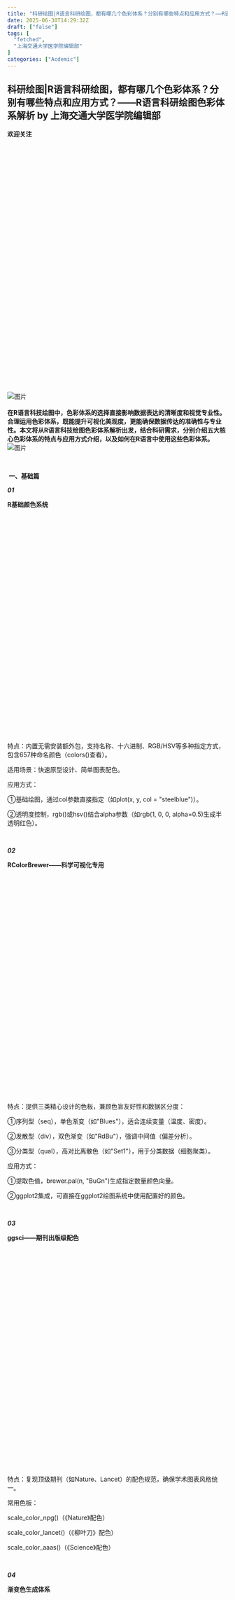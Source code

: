 ```yaml
---
title: "科研绘图|R语言科研绘图，都有哪几个色彩体系？分别有哪些特点和应用方式？——R语言科研绘图色彩体系解析"
date: 2025-06-30T14:29:32Z
draft: ["false"]
tags: [
  "fetched",
  "上海交通大学医学院编辑部"
]
categories: ["Acdemic"]
---
```

科研绘图|R语言科研绘图，都有哪几个色彩体系？分别有哪些特点和应用方式？——R语言科研绘图色彩体系解析 by 上海交通大学医学院编辑部
------
<div><section><section><section> <section> <section><p><strong>欢迎关注</strong></p></section></section></section><section><section><section><section><section><section><section><svg viewbox="0 0 1 1"></svg></section></section></section></section></section></section></section><section><section><mp-common-profile data-pluginname="mpprofile" data-id="MzA3NDUyOTc0MQ==" data-headimg="http://mmbiz.qpic.cn/mmbiz_png/pI44NatzNicqvMm8F5icol5r43g3tcNbChX75ytUO2gw1dUGorwNBWTCTROJANeuP4s8iaOwqiaens6icvIziaxYJMIg/300?wx_fmt=png&amp;wxfrom=19" data-nickname="上海交通大学医学院编辑部" data-alias="SHJDXBYXB" data-signature="《上海交通大学学报（医学版）》为医药卫生类综合性学术期刊。" data-from="2" data-service_type="1" data-origin_num="13" data-isban="0" data-biz_account_status="0" data-index="0"></mp-common-profile></section></section><section><section><section><br></section></section></section></section></section><p><span leaf=""><br></span></p><section nodeleaf=""><mp-common-search data-headimg="http://wx.qlogo.cn/mmopen/ajNVdqHZLLBicryfcCD8FnCLeoGhia6AjiabEOnId8X9syiakCxA6Xl7Lnb2mDbhMU1NgnGxK9zyBLeUiaibqRIprMFCcEsiad08M1hvAsic7CRCgiaP1ghJ71w25fCOmW5IsLaZW/64" data-keywords="%5B%7B%22label%22%3A%22%E7%A7%91%E7%A0%94%E7%BB%98%E5%9B%BE%22%7D%2C%7B%22label%22%3A%22R%E8%AF%AD%E8%A8%80%22%7D%2C%7B%22label%22%3A%22%E8%89%B2%E5%BD%A9%E4%BD%93%E7%B3%BB%22%7D%5D" data-nickname="上海交通大学医学院编辑部" data-pluginname="insertsearch"></mp-common-search></section><section data-role="paragraph"><section data-tools="135编辑器" data-id="96810"><section><section nodeleaf=""><img alt="图片" data-ratio="1" data-type="gif" data-w="200" data-imgfileid="502615188" data-src="https://mmbiz.qpic.cn/mmbiz_gif/7QRTvkK2qC5HYZxibqap8N1OgxtbPMNIbibmKevPJubeVgcCx6F77CTh0AGEgfXWgVQXD0LEWNwG5VeVAVg8RSTQ/640?wx_fmt=gif&amp;wxfrom=5&amp;wx_lazy=1&amp;tp=webp" src="https://mmbiz.qpic.cn/mmbiz_gif/7QRTvkK2qC5HYZxibqap8N1OgxtbPMNIbibmKevPJubeVgcCx6F77CTh0AGEgfXWgVQXD0LEWNwG5VeVAVg8RSTQ/640?wx_fmt=gif&amp;wxfrom=5&amp;wx_lazy=1&amp;tp=webp"></section><section><section><section data-autoskip="1"><section><span><strong><span><span leaf=""><br></span></span></strong></span></section><section><span><strong><span><span leaf=""><span textstyle="">在R语言科技绘图中，色彩体系的选择直接影响数据表达的清晰度和视觉专业性。合理运用色彩体系，既能提升可视化美观度，更能确保数据传达的准确性与专业性。</span></span><span leaf=""><span textstyle="">本文将从</span></span><span leaf=""><span textstyle="">R语言科技绘图色彩体系解析出发，</span></span><span><strong><span><span><span><span textstyle="">结合科研需求，分别</span></span></span></span></strong></span><span leaf=""><span textstyle="">介绍</span></span><span><strong><span><span leaf=""><span textstyle="">五大核心色彩体系的特点与应用方式</span></span></span></strong></span><span leaf=""><span textstyle="">介绍，以及如何在</span></span><span leaf=""><span textstyle="">R语言中使用这些色彩体系</span></span><span leaf=""><span textstyle="">。</span></span></span></strong></span></section></section><section nodeleaf=""><img alt="图片" data-ratio="0.2" data-type="gif" data-w="500" data-width="100%" data-imgfileid="502615189" data-src="https://mmbiz.qpic.cn/mmbiz_gif/7QRTvkK2qC5HYZxibqap8N1OgxtbPMNIbhO7KWZz9qH5ll9FGBeicFUgAn75zAtSoyJiae75tiaBQ6Azw3ooA291vQ/640?wx_fmt=gif&amp;wxfrom=5&amp;wx_lazy=1&amp;tp=webp" src="https://mmbiz.qpic.cn/mmbiz_gif/7QRTvkK2qC5HYZxibqap8N1OgxtbPMNIbhO7KWZz9qH5ll9FGBeicFUgAn75zAtSoyJiae75tiaBQ6Azw3ooA291vQ/640?wx_fmt=gif&amp;wxfrom=5&amp;wx_lazy=1&amp;tp=webp"></section></section></section></section></section></section><p><span leaf=""><br></span></p><section><section><section><section><section><section><section><p><span><strong><span leaf=""> 一、基础篇</span><span leaf=""> </span></strong></span></p></section></section></section></section></section></section><section><section><section><section><p><em><strong><span leaf="">01</span></strong></em></p></section></section><section><section><p><strong><span leaf="">R基础颜色系统</span></strong></p></section><section><section><span></span><svg viewbox="0 0 1 1"></svg></section></section></section></section><section><section><section><section><p><span><span><span leaf=""><span textstyle="">特点：</span><span textstyle="">内置无需安装额外包，支持名称、十六进制、RGB/HSV等多种指定方式，包含657种命名颜色（colors()查看）。</span></span></span></span></p><p><span leaf=""><span textstyle="">适用场景：</span><span textstyle="">快速原型设计、简单图表配色。</span></span></p><p><span leaf=""><span textstyle="">应用方式：</span></span></p><p><span leaf=""><span textstyle="">①基础绘图</span><span textstyle="">，通过col参数直接指定（如plot(x, y, col = "steelblue")）。</span></span></p><p><span leaf=""><span textstyle="">②透明度控制</span><span textstyle="">，rgb()或hsv()结合alpha参数（如rgb(1, 0, 0, alpha=0.5)生成半透明红色）。</span></span></p></section></section></section></section><section><p><span leaf=""><br></span></p></section></section><section><section><section><section><p><em><strong><span leaf="">02</span></strong></em></p></section></section><section><section><p><strong><span leaf="">RColorBrewer——科学可视化专用</span></strong></p></section><section><section><span></span><svg viewbox="0 0 1 1"></svg></section></section></section></section><section><section><section><section><p><span><span><span leaf="" data-pm-slice='1 1 ["para",{"tagName":"section","attributes":{"style":"margin-bottom: 10px;justify-content: flex-start;display: flex;flex-flow: row;"},"namespaceURI":"http://www.w3.org/1999/xhtml"},"para",{"tagName":"section","attributes":{"style":"padding: 15px;display: inline-block;width: 100%;vertical-align: top;background-color: rgb(85 159 255 / 13%);line-height: 1.8;border-width: 1px;border-radius: 10px;border-style: solid;border-color: rgb(35 149 250);overflow: hidden;align-self: flex-start;flex: 0 0 auto;"},"namespaceURI":"http://www.w3.org/1999/xhtml"},"para",{"tagName":"section","attributes":{"style":"line-height: 1.75;"},"namespaceURI":"http://www.w3.org/1999/xhtml"},"para",{"tagName":"section","attributes":{"style":"text-indent: 2em;line-height: 1.92;"},"namespaceURI":"http://www.w3.org/1999/xhtml"}]'><span textstyle="">特点</span><span textstyle="">：提供三类精心设计的色板，兼顾色盲友好性和数据区分度：</span></span></span></span></p><p><span leaf=""><span textstyle="">①序列型（seq）</span><span textstyle="">，单色渐变（如"Blues"），适合连续变量（温度、密度）。</span></span></p><p><span leaf=""><span textstyle="">②发散型（div）</span><span textstyle="">，双色渐变（如"RdBu"），强调中间值（偏差分析）。</span></span></p><p><span leaf=""><span textstyle="">③分类型（qual）</span><span textstyle="">，高对比离散色（如"Set1"），用于分类数据（细胞聚类）。</span></span></p><p><span leaf=""><span textstyle="">应用方式</span><span textstyle="">：</span></span></p><p><span leaf=""><span textstyle="">①提取色值</span><span textstyle="">，brewer.pal(n, "BuGn")生成指定数量颜色向量。</span></span></p><p><span leaf=""><span textstyle="">②ggplot2集成</span><span textstyle="">，可</span></span><span leaf=""><span textstyle="">直接在ggplot2绘图系统中使用</span></span><span leaf="" data-pm-slice='1 1 ["para",{"tagName":"section","attributes":{},"namespaceURI":"http://www.w3.org/1999/xhtml"},"para",{"tagName":"section","attributes":{"style":"line-height: 1.92;"},"namespaceURI":"http://www.w3.org/1999/xhtml"},"para",{"tagName":"section","attributes":{"style":"letter-spacing: 0.578px;text-indent: 2em;"},"namespaceURI":"http://www.w3.org/1999/xhtml"},"para",{"tagName":"section","attributes":{"style":"margin-bottom: 10px;letter-spacing: 0.578px;justify-content: flex-start;display: flex;flex-flow: row;"},"namespaceURI":"http://www.w3.org/1999/xhtml"},"para",{"tagName":"section","attributes":{"style":"padding: 15px;display: inline-block;width: 100%;vertical-align: top;background-color: rgb(85 159 255 / 13%);line-height: 1.8;border-width: 1px;border-radius: 10px;border-style: solid;border-color: rgb(35 149 250);overflow: hidden;align-self: flex-start;flex: 0 0 auto;","class":"js_darkmode__28"},"namespaceURI":"http://www.w3.org/1999/xhtml"},"para",{"tagName":"section","attributes":{"style":"line-height: 1.75;"},"namespaceURI":"http://www.w3.org/1999/xhtml"},"para",{"tagName":"p","attributes":{},"namespaceURI":"http://www.w3.org/1999/xhtml"}]'><span textstyle="">配置好的颜色。</span></span></p></section></section></section></section><section><p><span leaf=""><br></span></p></section></section><section><section><section><section><p><em><strong><span leaf="">03</span></strong></em></p></section></section><section><section><p><strong><span leaf="">ggsci——期刊出版级配色</span></strong></p></section><section><section><span></span><svg viewbox="0 0 1 1"></svg></section></section></section></section><section><section><section><section><p><span><span><span leaf=""><span textstyle="">特点：</span><span textstyle="">复现顶级期刊（如Nature、Lancet）的配色规范，确保学术图表风格统一。</span></span></span></span></p><p><span leaf=""><span textstyle="">常用色板：</span></span></p><p><span leaf=""><span textstyle="">scale_color_npg()（《</span><span textstyle="">Nature</span><span textstyle="">》配色）</span></span></p><p><span leaf=""><span textstyle="">scale_color_lancet()（《柳叶刀》配色）</span></span></p><p><span leaf=""><span textstyle="">scale_color_aaas()（《</span><span textstyle="">Science</span><span textstyle="">》配色）</span></span></p></section></section></section></section><section><p><span leaf=""><br></span></p></section><section><section><section><section><p><em><strong><span leaf="">04</span></strong></em></p></section></section><section><section><p><strong><span leaf="">渐变色生成体系</span></strong></p></section><section><section><span></span><svg viewbox="0 0 1 1"></svg></section></section></section></section><section><section><section><section><p><span><span><span leaf=""><span textstyle="">①内置函数</span></span></span></span></p><p><span leaf=""><span textstyle="">生成连续渐变色板，直接指定颜色数量。</span></span></p><p><span leaf=""><span textstyle="">rainbow(n)：</span><span textstyle="">彩虹色（易产生视觉误导，慎用❗）</span></span></p><p><span leaf=""><span textstyle="">heat.colors(n)：</span><span textstyle="">红-黄渐变（热力图）</span></span></p><p><span leaf=""><span textstyle="">terrain.colors(n)：</span><span textstyle="">绿-棕渐变（地形图）</span></span></p><p><span leaf=""><span textstyle="">topo.colors(n)：</span><span textstyle="">蓝-绿渐变（拓扑图）</span></span></p><p><span leaf=""><span textstyle="">②自定义渐变</span></span></p><p><span leaf=""><span textstyle="">colorRampPalette()：</span><span textstyle="">基于用户定义主色生成平滑过渡。</span></span></p></section></section></section></section><section><span leaf=""><br></span></section></section><section><section><section><section><p><em><strong><span leaf="">05</span></strong></em></p></section></section><section><section><p><strong><span leaf="">专业科研配色扩展包</span></strong></p></section><section><section><span></span><svg viewbox="0 0 1 1"></svg></section></section></section></section><section><section><section><section><p><span><span><span leaf=""><span textstyle="">①</span><span textstyle="">viridis</span>，均匀感知的连续色板（如"viridis"、"plasma"），替代rainbow避免色觉混淆[应用：scale_fill_viridis_c()（ggplot2连续标度）]。</span></span></span></p><p><span leaf=""><span textstyle="">②paletteer</span>，统一接口整合30+包（含RColorBrewer、ggsci），支持跨包调用。</span></p><p><span leaf=""><span textstyle="">③sciRcolor</span>，专为科研绘图设计，提供100+预定义配色（如细胞分群专用方案）。</span></p></section></section></section></section><section><span leaf=""><br></span></section><section><section><section><section><section><span leaf=""><img data-ratio="0.4380952380952381" data-type="png" data-w="945" data-imgfileid="502617138" data-src="https://mmbiz.qpic.cn/mmbiz_png/pI44NatzNicpt9k8jJsIh1OQZGbiaUz3QlicCzRvySfOXQpuDAWfKiaZIkS1Yr8bjpM5vGqp41u3MZ8nNC6CcUJZuA/640?wx_fmt=png&amp;from=appmsg" src="https://mmbiz.qpic.cn/mmbiz_png/pI44NatzNicpt9k8jJsIh1OQZGbiaUz3QlicCzRvySfOXQpuDAWfKiaZIkS1Yr8bjpM5vGqp41u3MZ8nNC6CcUJZuA/640?wx_fmt=png&amp;from=appmsg"><img src=""><img src=""></span></section></section></section></section></section><section><span leaf=""><br></span></section><p><br></p></section></section></section><section><section><section><section><section><section><section><p><span><strong><span leaf=""> 二、实战篇</span><span leaf=""> </span></strong></span></p></section></section></section></section></section></section><section><section><section><section><section><section><section><section><section><svg viewbox="0 0 1 1"></svg></section></section></section><section><section><p><span><strong><span><span leaf=""> </span><span leaf="">如何</span><span leaf="">在</span><span leaf="">R语言中使用这些色彩体系呢？</span></span></strong></span></p></section></section><section><section><section><svg viewbox="0 0 1 1"></svg></section></section></section></section></section><section><span></span></section><section><section><p><span leaf=""><span textstyle="">比如我们有以下数据：</span></span></p><p><span leaf=""><span textstyle="">1. 连续变量散点图（用于展示基础颜色、RColorBrewer连续色板、渐变色、viridis等）</span></span></p><p><span leaf=""><span textstyle="">2. 分类变量条形图（用于展示RColorBrewer离散色板、ggsci等）</span></span></p><p><span leaf=""><span textstyle="">3. 分组折线图（用于展示ggsci期刊配色）</span></span></p><p><span leaf=""><span textstyle="">数据包括：</span></span></p><p><span leaf=""><span textstyle="">①散点图数据：x, y, z（连续变量）</span></span></p><p><span leaf=""><span textstyle="">②条形图数据：不同类别的计数</span></span></p><p><span leaf=""><span textstyle="">③折线图数据：时间序列，多个分组</span></span></p><p><span leaf=""><span textstyle="">我们简单演示一下这几种色彩体系的操作应用，展示R中主要科学绘图色彩体系的应用，适合直接用于科研论文配图。</span></span></p><p><span leaf=""><span textstyle="">①基础颜色系统：命名颜色和RGB透明度。</span></span></p><p><span leaf=""><span textstyle="">②RColorBrewer：连续变量(Spectral)和离散变量(Set2)。</span></span></p><p><span leaf=""><span textstyle="">③ggsci期刊配色：Nature、Lancet和JAMA。</span></span></p><p><span leaf=""><span textstyle="">④渐变色体系：rainbow、heat.colors、terrain.colors和自定义渐变。</span></span></p><p><span leaf=""><span textstyle="">⑤科研扩展包：Viridis(标准/Plasma)和Paletteer。</span></span></p></section></section></section></section><section><p><span leaf=""><br></span></p></section></section></section><section><section><section><section><p><em><strong><span leaf="">00</span></strong></em></p></section></section><section><section><p><strong><span leaf="">环境配置</span></strong></p></section><section><section><span></span><svg viewbox="0 0 1 1"></svg></section></section></section></section><section data-tool="mdnice编辑器" data-website="https://www.mdnice.com"><pre data-tool="mdnice编辑器"><span data-cacheurl="" data-remoteid=""></span><code><span><span leaf=""># ----环境设置 ----------------------------</span></span><span leaf=""><br></span><span leaf="">rm(list = ls()) </span><span><span leaf=""># 清除环境</span></span><span leaf=""><br></span><span leaf="">options(warn = -</span><span><span leaf="">1</span></span><span leaf="">) </span><span><span leaf=""># 关闭警告</span></span><span leaf=""><br></span><span><span leaf=""># ----安装和加载包 ----------------------</span></span><span leaf=""><br></span><span leaf="">required_packages &lt;- c(</span><span leaf=""><br></span><span><span leaf="">"ggplot2"</span></span><span leaf="">, </span><span><span leaf="">"RColorBrewer"</span></span><span leaf="">, </span><span><span leaf="">"ggsci"</span></span><span leaf="">, </span><span><span leaf="">"viridis"</span></span><span leaf="">, </span><span><span leaf="">"paletteer"</span></span><span leaf="">, </span><span leaf=""><br></span><span><span leaf="">"scales"</span></span><span leaf="">, </span><span><span leaf="">"showtext"</span></span><span leaf="">, </span><span><span leaf="">"gridExtra"</span></span><span leaf=""><br></span><span leaf="">)</span><span leaf=""><br></span><span><span leaf=""># ----安装缺失的包----</span></span><span leaf=""><br></span><span leaf="">new_packages &lt;- required_packages[!required_packages %</span><span><span leaf="">in</span></span><span leaf="">% installed.packages()[,</span><span><span leaf="">"Package"</span></span><span leaf="">]]</span><span leaf=""><br></span><span><span leaf="">if</span></span><span leaf="">(length(new_packages)) install.packages(new_packages)</span><span leaf=""><br></span><span><span leaf=""># ----加载所有包---</span></span><span leaf=""><br></span><span leaf="">invisible(lapply(required_packages, </span><span><span leaf="">library</span></span><span leaf="">, character.only = </span><span><span leaf="">TRUE</span></span><span leaf="">))</span><span leaf=""><br></span><span><span leaf=""># ----设置中文字体支持 ---------</span></span><span leaf=""><br></span><span leaf="">font_add(</span><span><span leaf="">"SimSun"</span></span><span leaf="">, </span><span><span leaf="">"simsun.ttc"</span></span><span leaf="">)  </span><span><span leaf=""># 添加系统字体</span></span><span leaf=""><br></span><span leaf="">showtext_auto()  </span><span><span leaf=""># 自动使用showtext渲染文本</span></span><span leaf=""><br></span></code></pre></section><p><span leaf=""><br></span></p><section><section><section><p><em><strong><span leaf="">01</span></strong></em></p></section></section><section><section><p><strong><span leaf="">生成模拟数据</span></strong></p></section><section><section><span></span><svg viewbox="0 0 1 1"></svg></section></section></section></section><section data-tool="mdnice编辑器" data-website="https://www.mdnice.com"><pre data-tool="mdnice编辑器"><span data-cacheurl="" data-remoteid=""></span><code><span><span leaf=""># 生成模拟数据 --------------------------------</span></span><span leaf=""><br></span><span leaf="">set.seed(</span><span><span leaf="">123</span></span><span leaf="">) </span><span><span leaf=""># 确保结果可重现</span></span><span leaf=""><br></span><span><span leaf=""># 1. 散点图数据</span></span><span leaf=""><br></span><span leaf="">scatter_data &lt;- data.frame(</span><span leaf=""><br></span><span leaf="">  x = rnorm(</span><span><span leaf="">300</span></span><span leaf="">),</span><span leaf=""><br></span><span leaf="">  y = rnorm(</span><span><span leaf="">300</span></span><span leaf="">),</span><span leaf=""><br></span><span leaf="">  z = rnorm(</span><span><span leaf="">300</span></span><span leaf="">, mean = </span><span><span leaf="">5</span></span><span leaf="">, sd = </span><span><span leaf="">2</span></span><span leaf="">),</span><span leaf=""><br></span><span leaf="">  group = sample(LETTERS[</span><span><span leaf="">1</span></span><span leaf="">:</span><span><span leaf="">5</span></span><span leaf="">], </span><span><span leaf="">300</span></span><span leaf="">, replace = </span><span><span leaf="">TRUE</span></span><span leaf="">)</span><span leaf=""><br></span><span leaf="">)</span><span leaf=""><br></span><span><span leaf=""># 2. 条形图数据</span></span><span leaf=""><br></span><span leaf="">bar_data &lt;- data.frame(</span><span leaf=""><br></span><span leaf="">  category = factor(paste(</span><span><span leaf="">"类别"</span></span><span leaf="">, </span><span><span leaf="">1</span></span><span leaf="">:</span><span><span leaf="">8</span></span><span leaf="">)),</span><span leaf=""><br></span><span leaf="">  value = c(</span><span><span leaf="">12</span></span><span leaf="">, </span><span><span leaf="">18</span></span><span leaf="">, </span><span><span leaf="">7</span></span><span leaf="">, </span><span><span leaf="">23</span></span><span leaf="">, </span><span><span leaf="">15</span></span><span leaf="">, </span><span><span leaf="">9</span></span><span leaf="">, </span><span><span leaf="">17</span></span><span leaf="">, </span><span><span leaf="">21</span></span><span leaf="">)</span><span leaf=""><br></span><span leaf="">)</span><span leaf=""><br></span><span><span leaf=""># 3. 折线图数据</span></span><span leaf=""><br></span><span leaf="">line_data &lt;- data.frame(</span><span leaf=""><br></span><span leaf="">  time = rep(</span><span><span leaf="">1</span></span><span leaf="">:</span><span><span leaf="">10</span></span><span leaf="">, </span><span><span leaf="">4</span></span><span leaf="">),</span><span leaf=""><br></span><span leaf="">  value = c(sin(seq(</span><span><span leaf="">0</span></span><span leaf="">, </span><span><span leaf="">2</span></span><span leaf="">*pi, length.out=</span><span><span leaf="">10</span></span><span leaf="">)) + rnorm(</span><span><span leaf="">10</span></span><span leaf="">, </span><span><span leaf="">0</span></span><span leaf="">, </span><span><span leaf="">0.1</span></span><span leaf="">),</span><span leaf=""><br></span><span leaf="">            cos(seq(</span><span><span leaf="">0</span></span><span leaf="">, </span><span><span leaf="">2</span></span><span leaf="">*pi, length.out=</span><span><span leaf="">10</span></span><span leaf="">)) + rnorm(</span><span><span leaf="">10</span></span><span leaf="">, </span><span><span leaf="">0</span></span><span leaf="">, </span><span><span leaf="">0.1</span></span><span leaf="">),</span><span leaf=""><br></span><span leaf="">            sin(seq(</span><span><span leaf="">0</span></span><span leaf="">, </span><span><span leaf="">2</span></span><span leaf="">*pi, length.out=</span><span><span leaf="">10</span></span><span leaf="">)/</span><span><span leaf="">2</span></span><span leaf="">) + rnorm(</span><span><span leaf="">10</span></span><span leaf="">, </span><span><span leaf="">0</span></span><span leaf="">, </span><span><span leaf="">0.1</span></span><span leaf="">),</span><span leaf=""><br></span><span leaf="">            cos(seq(</span><span><span leaf="">0</span></span><span leaf="">, </span><span><span leaf="">2</span></span><span leaf="">*pi, length.out=</span><span><span leaf="">10</span></span><span leaf="">)/</span><span><span leaf="">2</span></span><span leaf="">) + rnorm(</span><span><span leaf="">10</span></span><span leaf="">, </span><span><span leaf="">0</span></span><span leaf="">, </span><span><span leaf="">0.1</span></span><span leaf="">)),</span><span leaf=""><br></span><span leaf="">  group = rep(paste(</span><span><span leaf="">"组"</span></span><span leaf="">, </span><span><span leaf="">1</span></span><span leaf="">:</span><span><span leaf="">4</span></span><span leaf="">), each = </span><span><span leaf="">10</span></span><span leaf="">)</span><span leaf=""><br></span><span leaf="">)</span><span leaf=""><br></span><span><span leaf=""># 4. 热力图数据</span></span><span leaf=""><br></span><span leaf="">heatmap_data &lt;- expand.grid(x = </span><span><span leaf="">1</span></span><span leaf="">:</span><span><span leaf="">20</span></span><span leaf="">, y = </span><span><span leaf="">1</span></span><span leaf="">:</span><span><span leaf="">20</span></span><span leaf="">)</span><span leaf=""><br></span><span leaf="">heatmap_data$z &lt;- with(heatmap_data, sin(x/</span><span><span leaf="">3</span></span><span leaf="">) * cos(y/</span><span><span leaf="">3</span></span><span leaf="">))</span></code></pre></section><p><span leaf=""><br></span></p><section><section><section><p><em><strong><span leaf="">02</span></strong></em></p></section></section><section><section><p><strong><span leaf="">基础配色系统绘图</span></strong></p></section><section><section><span></span><svg viewbox="0 0 1 1"></svg></section></section></section></section><section data-tool="mdnice编辑器" data-website="https://www.mdnice.com"><pre data-tool="mdnice编辑器"><span data-cacheurl="" data-remoteid=""></span><code><span><span leaf=""># 基础颜色系统绘图 ----------------------------------------------------------</span></span><span leaf=""><br></span><span leaf="">par(mfrow = c(</span><span><span leaf="">1</span></span><span leaf="">, </span><span><span leaf="">2</span></span><span leaf="">), mar = c(</span><span><span leaf="">4</span></span><span leaf="">, </span><span><span leaf="">4</span></span><span leaf="">, </span><span><span leaf="">2</span></span><span leaf="">, </span><span><span leaf="">1</span></span><span leaf="">))</span><span leaf=""><br></span><span><span leaf=""># 1. 基础命名颜色</span></span><span leaf=""><br></span><span leaf="">plot(scatter_data$x, scatter_data$y, </span><span leaf=""><br></span><span leaf="">     col = </span><span><span leaf="">"steelblue"</span></span><span leaf="">, pch = </span><span><span leaf="">16</span></span><span leaf="">, cex = </span><span><span leaf="">1.2</span></span><span leaf="">,</span><span leaf=""><br></span><span leaf="">     main = </span><span><span leaf="">"基础命名颜色"</span></span><span leaf="">, xlab = </span><span><span leaf="">"X轴"</span></span><span leaf="">, ylab = </span><span><span leaf="">"Y轴"</span></span><span leaf="">)</span><span leaf=""><br></span><span><span leaf=""># 2. RGB带透明度</span></span><span leaf=""><br></span><span leaf="">plot(scatter_data$x, scatter_data$y, </span><span leaf=""><br></span><span leaf="">     col = rgb(</span><span><span leaf="">1</span></span><span leaf="">, </span><span><span leaf="">0</span></span><span leaf="">, </span><span><span leaf="">0</span></span><span leaf="">, alpha = </span><span><span leaf="">0.3</span></span><span leaf="">), pch = </span><span><span leaf="">16</span></span><span leaf="">, cex = </span><span><span leaf="">1.5</span></span><span leaf="">,</span><span leaf=""><br></span><span leaf="">     main = </span><span><span leaf="">"RGB带透明度"</span></span><span leaf="">, xlab = </span><span><span leaf="">"X轴"</span></span><span leaf="">, ylab = </span><span><span leaf="">"Y轴"</span></span><span leaf="">)</span><span leaf=""><br></span><span><span leaf=""># 保存基础图形</span></span><span leaf=""><br></span><span leaf="">dev.copy(png, </span><span><span leaf="">"C:/Users/L/Desktop/基础颜色系统.png"</span></span><span leaf="">, width = </span><span><span leaf="">1000</span></span><span leaf="">, height = </span><span><span leaf="">500</span></span><span leaf="">)</span><span leaf=""><br></span><span leaf="">dev.off()</span></code></pre></section><section><section><section><section><span leaf=""><img alt="图片" data-ratio="0.5" data-w="1000" width="auto" data-backw="464" data-backh="238" data-src="https://mmbiz.qpic.cn/mmbiz_png/pI44NatzNicpt9k8jJsIh1OQZGbiaUz3Qlb6l0qfOXpMa1FFHGzKlwKHIJpBia92zSf50jJ3LSJ0o4tnQb40naCZA/640?wx_fmt=png&amp;from=appmsg" src="https://mmbiz.qpic.cn/mmbiz_png/pI44NatzNicpt9k8jJsIh1OQZGbiaUz3Qlb6l0qfOXpMa1FFHGzKlwKHIJpBia92zSf50jJ3LSJ0o4tnQb40naCZA/640?wx_fmt=png&amp;from=appmsg"><img src=""><img src=""><img src=""><img src=""></span></section></section></section></section><p><span leaf=""><br></span></p><section><section><section><p><em><strong><span leaf="">03</span></strong></em></p></section></section><section><section><p><strong><span leaf="">RColorBrewer绘图</span></strong></p></section><section><section><span></span><svg viewbox="0 0 1 1"></svg></section></section></section></section><section data-tool="mdnice编辑器" data-website="https://www.mdnice.com"><pre data-tool="mdnice编辑器"><span data-cacheurl="" data-remoteid=""></span><code><span><span leaf=""># RColorBrewer绘图 --------------------------------------------------------</span></span><span leaf=""><br></span><span leaf="">p1 &lt;- ggplot(scatter_data, aes(x, y, color = z)) +</span><span leaf=""><br></span><span leaf="">  geom_point(size = </span><span><span leaf="">3</span></span><span leaf="">) +</span><span leaf=""><br></span><span leaf="">  scale_color_distiller(palette = </span><span><span leaf="">"Spectral"</span></span><span leaf="">) +</span><span leaf=""><br></span><span leaf="">  labs(title = </span><span><span leaf="">"连续变量(Spectral调色板)"</span></span><span leaf="">, x = </span><span><span leaf="">"X轴"</span></span><span leaf="">, y = </span><span><span leaf="">"Y轴"</span></span><span leaf="">) +</span><span leaf=""><br></span><span leaf="">  theme_minimal(base_size = </span><span><span leaf="">12</span></span><span leaf="">)</span><span leaf=""><br></span><span leaf="">p1</span><span leaf=""><br></span><span leaf="">p2 &lt;- ggplot(bar_data, aes(category, value, fill = category)) +</span><span leaf=""><br></span><span leaf="">  geom_col() +</span><span leaf=""><br></span><span leaf="">  scale_fill_brewer(palette = </span><span><span leaf="">"Set2"</span></span><span leaf="">) +</span><span leaf=""><br></span><span leaf="">  labs(title = </span><span><span leaf="">"离散变量(Set2调色板)"</span></span><span leaf="">, x = </span><span><span leaf="">"类别"</span></span><span leaf="">, y = </span><span><span leaf="">"值"</span></span><span leaf="">) +</span><span leaf=""><br></span><span leaf="">  theme_minimal(base_size = </span><span><span leaf="">12</span></span><span leaf="">)</span><span leaf=""><br></span><span leaf="">p2</span><span leaf=""><br></span><span><span leaf=""># 组合并保存</span></span><span leaf=""><br></span><span leaf="">p12 &lt;- grid.arrange(p1, p2, ncol = </span><span><span leaf="">2</span></span><span leaf="">)</span><span leaf=""><br></span><span leaf="">p12</span><span leaf=""><br></span><span leaf="">ggsave(</span><span><span leaf="">"C:/Users/L/Desktop/RColorBrewer示例.png"</span></span><span leaf="">,p12, width = </span><span><span leaf="">12</span></span><span leaf="">, height = </span><span><span leaf="">6</span></span><span leaf="">)</span></code></pre></section><section><section><section><section><span leaf=""><img alt="图片" data-ratio="0.5" data-w="1080" width="auto" data-backw="464" data-backh="238" data-src="https://mmbiz.qpic.cn/mmbiz_png/pI44NatzNicpt9k8jJsIh1OQZGbiaUz3QlO1p5Y5skgTMe8vNdFx0ZEL6TgwOYTB9teScxYDrCtvhbnacOsaKXTw/640?wx_fmt=png&amp;from=appmsg" src="https://mmbiz.qpic.cn/mmbiz_png/pI44NatzNicpt9k8jJsIh1OQZGbiaUz3QlO1p5Y5skgTMe8vNdFx0ZEL6TgwOYTB9teScxYDrCtvhbnacOsaKXTw/640?wx_fmt=png&amp;from=appmsg"><img src=""><img src=""><img src=""><img src=""></span></section></section></section></section><p><span leaf=""><br></span></p><section><section><section><p><em><strong><span leaf="">04</span></strong></em></p></section></section><section><section><p><strong><span leaf="">ggsci期刊配色绘图</span></strong></p></section><section><section><span></span><svg viewbox="0 0 1 1"></svg></section></section></section></section><section data-tool="mdnice编辑器" data-website="https://www.mdnice.com"><pre data-tool="mdnice编辑器"><span data-cacheurl="" data-remoteid=""></span><code><span><span leaf=""># ggsci期刊配色绘图 -------------------------------------------------------</span></span><span leaf=""><br></span><span leaf="">p3 &lt;- ggplot(line_data, aes(time, value, color = group)) +</span><span leaf=""><br></span><span leaf="">  geom_line(linewidth = </span><span><span leaf="">1.2</span></span><span leaf="">) +</span><span leaf=""><br></span><span leaf="">  scale_color_npg() +  </span><span><span leaf=""># Nature配色</span></span><span leaf=""><br></span><span leaf="">  labs(title = </span><span><span leaf="">"Nature期刊配色"</span></span><span leaf="">, x = </span><span><span leaf="">"时间"</span></span><span leaf="">, y = </span><span><span leaf="">"值"</span></span><span leaf="">) +</span><span leaf=""><br></span><span leaf="">  theme_minimal(base_size = </span><span><span leaf="">12</span></span><span leaf="">)</span><span leaf=""><br></span><span leaf="">p3</span><span leaf=""><br></span><span leaf="">p4 &lt;- ggplot(line_data, aes(time, value, color = group)) +</span><span leaf=""><br></span><span leaf="">  geom_line(linewidth = </span><span><span leaf="">1.2</span></span><span leaf="">) +</span><span leaf=""><br></span><span leaf="">  scale_color_lancet() +  </span><span><span leaf=""># 柳叶刀配色</span></span><span leaf=""><br></span><span leaf="">  labs(title = </span><span><span leaf="">"Lancet期刊配色"</span></span><span leaf="">, x = </span><span><span leaf="">"时间"</span></span><span leaf="">, y = </span><span><span leaf="">"值"</span></span><span leaf="">) +</span><span leaf=""><br></span><span leaf="">  theme_minimal(base_size = </span><span><span leaf="">12</span></span><span leaf="">)</span><span leaf=""><br></span><span leaf="">p4</span><span leaf=""><br></span><span leaf="">p5 &lt;- ggplot(line_data, aes(time, value, color = group)) +</span><span leaf=""><br></span><span leaf="">  geom_line(linewidth = </span><span><span leaf="">1.2</span></span><span leaf="">) +</span><span leaf=""><br></span><span leaf="">  scale_color_jama() +  </span><span><span leaf=""># JAMA配色</span></span><span leaf=""><br></span><span leaf="">  labs(title = </span><span><span leaf="">"JAMA期刊配色"</span></span><span leaf="">, x = </span><span><span leaf="">"时间"</span></span><span leaf="">, y = </span><span><span leaf="">"值"</span></span><span leaf="">) +</span><span leaf=""><br></span><span leaf="">  theme_minimal(base_size = </span><span><span leaf="">12</span></span><span leaf="">)</span><span leaf=""><br></span><span leaf="">p5</span><span leaf=""><br></span><span><span leaf=""># 组合并保存</span></span><span leaf=""><br></span><span leaf="">p345 &lt;- grid.arrange(p3, p4, p5, ncol = </span><span><span leaf="">3</span></span><span leaf="">)</span><span leaf=""><br></span><span leaf="">ggsave(</span><span><span leaf="">"C:/Users/L/Desktop/ggsci期刊配色.png"</span></span><span leaf="">, p345, width = </span><span><span leaf="">15</span></span><span leaf="">, height = </span><span><span leaf="">5</span></span><span leaf="">)</span></code></pre></section><section><section><section><section><span leaf=""><img alt="图片" data-ratio="0.33240740740740743" data-w="1080" width="auto" data-backw="464" data-backh="238" data-src="https://mmbiz.qpic.cn/mmbiz_png/pI44NatzNicpt9k8jJsIh1OQZGbiaUz3Ql8707V9w6cicO27cMnHzLzjEIVWyKF8icQkHecQd6YOmL46L2wY4zGicPw/640?wx_fmt=png&amp;from=appmsg" src="https://mmbiz.qpic.cn/mmbiz_png/pI44NatzNicpt9k8jJsIh1OQZGbiaUz3Ql8707V9w6cicO27cMnHzLzjEIVWyKF8icQkHecQd6YOmL46L2wY4zGicPw/640?wx_fmt=png&amp;from=appmsg"><img src=""><img src=""><img src=""><img src=""></span></section></section></section></section><p><span leaf=""><br></span></p><section><section><section><p><em><strong><span leaf="">05</span></strong></em></p></section></section><section><section><p><strong><span leaf="">渐变色体系绘图</span></strong></p></section><section><section><span></span><svg viewbox="0 0 1 1"></svg></section></section></section></section><section data-tool="mdnice编辑器" data-website="https://www.mdnice.com"><pre data-tool="mdnice编辑器"><span data-cacheurl="" data-remoteid=""></span><code><span><span leaf=""># 渐变色体系绘图 ----------------------------------------------------------</span></span><span leaf=""><br></span><span leaf="">par(mfrow = c(</span><span><span leaf="">2</span></span><span leaf="">, </span><span><span leaf="">2</span></span><span leaf="">), mar = c(</span><span><span leaf="">4</span></span><span leaf="">, </span><span><span leaf="">4</span></span><span leaf="">, </span><span><span leaf="">3</span></span><span leaf="">, </span><span><span leaf="">1</span></span><span leaf="">))</span><span leaf=""><br></span><span><span leaf=""># 1. 彩虹色 (谨慎使用)</span></span><span leaf=""><br></span><span leaf="">plot(scatter_data$x, scatter_data$y, </span><span leaf=""><br></span><span leaf="">     col = rainbow(</span><span><span leaf="">10</span></span><span leaf="">)[cut(scatter_data$z, </span><span><span leaf="">10</span></span><span leaf="">)], </span><span leaf=""><br></span><span leaf="">     pch = </span><span><span leaf="">16</span></span><span leaf="">, cex = </span><span><span leaf="">1.2</span></span><span leaf="">,</span><span leaf=""><br></span><span leaf="">     main = </span><span><span leaf="">"rainbow() - 彩虹色"</span></span><span leaf="">, xlab = </span><span><span leaf="">"X轴"</span></span><span leaf="">, ylab = </span><span><span leaf="">"Y轴"</span></span><span leaf="">)</span><span leaf=""><br></span><span><span leaf=""># 2. 热力图配色</span></span><span leaf=""><br></span><span leaf="">image(matrix(heatmap_data$z, </span><span><span leaf="">20</span></span><span leaf="">), </span><span leaf=""><br></span><span leaf="">      col = heat.colors(</span><span><span leaf="">20</span></span><span leaf="">),</span><span leaf=""><br></span><span leaf="">      main = </span><span><span leaf="">"heat.colors() - 热力图"</span></span><span leaf="">)</span><span leaf=""><br></span><span><span leaf=""># 3. 地形图配色</span></span><span leaf=""><br></span><span leaf="">image(matrix(heatmap_data$z, </span><span><span leaf="">20</span></span><span leaf="">), </span><span leaf=""><br></span><span leaf="">      col = terrain.colors(</span><span><span leaf="">20</span></span><span leaf="">),</span><span leaf=""><br></span><span leaf="">      main = </span><span><span leaf="">"terrain.colors() - 地形图"</span></span><span leaf="">)</span><span leaf=""><br></span><span><span leaf=""># 4. 自定义渐变</span></span><span leaf=""><br></span><span leaf="">my_pal &lt;- colorRampPalette(c(</span><span><span leaf="">"navy"</span></span><span leaf="">, </span><span><span leaf="">"white"</span></span><span leaf="">, </span><span><span leaf="">"firebrick"</span></span><span leaf="">))(</span><span><span leaf="">20</span></span><span leaf="">)</span><span leaf=""><br></span><span leaf="">image(matrix(heatmap_data$z, </span><span><span leaf="">20</span></span><span leaf="">), </span><span leaf=""><br></span><span leaf="">      col = my_pal,</span><span leaf=""><br></span><span leaf="">      main = </span><span><span leaf="">"自定义渐变: 蓝-白-红"</span></span><span leaf="">)</span><span leaf=""><br></span><span><span leaf=""># 保存图形</span></span><span leaf=""><br></span><span leaf="">dev.copy(png, </span><span><span leaf="">"C:/Users/L/Desktop/渐变色体系.png"</span></span><span leaf="">, width = </span><span><span leaf="">1000</span></span><span leaf="">, height = </span><span><span leaf="">800</span></span><span leaf="">)</span><span leaf=""><br></span><span leaf="">dev.off()</span></code></pre></section><section><section><section><section><span leaf=""><img alt="图片" data-ratio="0.8" data-w="1000" width="auto" data-backw="464" data-backh="238" data-src="https://mmbiz.qpic.cn/mmbiz_png/pI44NatzNicpt9k8jJsIh1OQZGbiaUz3QlZd2jYscpeM0buVWGkCBv8s4A2vvcuMuianPNSRRRdPeFtdgo6bictdCQ/640?wx_fmt=png&amp;from=appmsg" src="https://mmbiz.qpic.cn/mmbiz_png/pI44NatzNicpt9k8jJsIh1OQZGbiaUz3QlZd2jYscpeM0buVWGkCBv8s4A2vvcuMuianPNSRRRdPeFtdgo6bictdCQ/640?wx_fmt=png&amp;from=appmsg"><img src=""><img src=""><img src=""><img src=""></span></section></section></section></section><p><span leaf=""><br></span></p><section><section><section><p><em><strong><span leaf="">06</span></strong></em></p></section></section><section><section><p><strong><span leaf="">专业科研配色扩展包</span></strong></p></section><section><section><span></span><svg viewbox="0 0 1 1"></svg></section></section></section></section><section data-tool="mdnice编辑器" data-website="https://www.mdnice.com"><pre data-tool="mdnice编辑器"><span data-cacheurl="" data-remoteid=""></span><code><span><span leaf=""># 专业科研配色扩展包 ------------------------------------------------------</span></span><span leaf=""><br></span><span><span leaf=""># 1. Viridis</span></span><span leaf=""><br></span><span leaf="">p6 &lt;- ggplot(heatmap_data, aes(x, y, fill = z)) +</span><span leaf=""><br></span><span leaf="">  geom_tile() +</span><span leaf=""><br></span><span leaf="">  scale_fill_viridis_c(option = </span><span><span leaf="">"viridis"</span></span><span leaf="">) +</span><span leaf=""><br></span><span leaf="">  labs(title = </span><span><span leaf="">"Viridis配色 - 标准"</span></span><span leaf="">, fill = </span><span><span leaf="">"值"</span></span><span leaf="">) +</span><span leaf=""><br></span><span leaf="">  theme_minimal()</span><span leaf=""><br></span><span leaf="">p6</span><span leaf=""><br></span><span leaf="">p7 &lt;- ggplot(heatmap_data, aes(x, y, fill = z)) +</span><span leaf=""><br></span><span leaf="">  geom_tile() +</span><span leaf=""><br></span><span leaf="">  scale_fill_viridis_c(option = </span><span><span leaf="">"plasma"</span></span><span leaf="">) +</span><span leaf=""><br></span><span leaf="">  labs(title = </span><span><span leaf="">"Viridis配色 - Plasma"</span></span><span leaf="">, fill = </span><span><span leaf="">"值"</span></span><span leaf="">) +</span><span leaf=""><br></span><span leaf="">  theme_minimal()</span><span leaf=""><br></span><span leaf="">p7</span><span leaf=""><br></span><span><span leaf=""># 2. Paletteer</span></span><span leaf=""><br></span><span leaf="">p8 &lt;- ggplot(bar_data, aes(category, value, fill = category)) +</span><span leaf=""><br></span><span leaf="">  geom_col() +</span><span leaf=""><br></span><span leaf="">  scale_fill_paletteer_d(</span><span><span leaf="">"RColorBrewer::Set1"</span></span><span leaf="">) +</span><span leaf=""><br></span><span leaf="">  labs(title = </span><span><span leaf="">"Paletteer: RColorBrewer::Set1"</span></span><span leaf="">, x = </span><span><span leaf="">"类别"</span></span><span leaf="">, y = </span><span><span leaf="">"值"</span></span><span leaf="">) +</span><span leaf=""><br></span><span leaf="">  theme_minimal()</span><span leaf=""><br></span><span leaf="">p8</span><span leaf=""><br></span><span><span leaf=""># 组合并保存</span></span><span leaf=""><br></span><span leaf="">p678 &lt;- grid.arrange(p6, p7, p8, ncol = </span><span><span leaf="">3</span></span><span leaf="">)</span><span leaf=""><br></span><span leaf="">ggsave(</span><span><span leaf="">"C:/Users/L/Desktop/科研配色扩展包.png"</span></span><span leaf="">,p678, width = </span><span><span leaf="">15</span></span><span leaf="">, height = </span><span><span leaf="">5</span></span><span leaf="">)</span><span leaf=""><br></span><span leaf=""><br></span><span><span leaf=""># 所有图形对比展示 --------------------------------------------------------</span></span><span leaf=""><br></span><span leaf="">final_plot &lt;- grid.arrange(</span><span leaf=""><br></span><span leaf="">  p1, p2, p3, p4, p5, p6, p7, p8,</span><span leaf=""><br></span><span leaf="">  ncol = </span><span><span leaf="">4</span></span><span leaf="">,</span><span leaf=""><br></span><span leaf="">  top = textGrob(</span><span><span leaf="">"R语言科学绘图色彩体系对比"</span></span><span leaf="">, </span><span leaf=""><br></span><span leaf="">                 gp = gpar(fontsize = </span><span><span leaf="">20</span></span><span leaf="">, fontfamily = </span><span><span leaf="">"SimSun"</span></span><span leaf="">))</span><span leaf=""><br></span><span leaf="">)</span><span leaf=""><br></span><span leaf="">ggsave(</span><span><span leaf="">"C:/Users/L/Desktop/色彩体系综合对比.png"</span></span><span leaf="">, final_plot, width = </span><span><span leaf="">18</span></span><span leaf="">, height = </span><span><span leaf="">10</span></span><span leaf="">)</span><span leaf=""><br></span><span leaf=""><br></span><span><span leaf=""># 重置图形参数 ------------------------------------------------------------</span></span><span leaf=""><br></span><span leaf="">par(mfrow = c(</span><span><span leaf="">1</span></span><span leaf="">, </span><span><span leaf="">1</span></span><span leaf="">)) </span><span><span leaf=""># 重置图形布局</span></span><span leaf=""><br></span><span leaf="">showtext_auto(</span><span><span leaf="">FALSE</span></span><span leaf="">)  </span><span><span leaf=""># 关闭showtext</span></span><span leaf=""><br></span></code></pre></section><section><section><section><section><span leaf=""><img alt="图片" data-ratio="0.33240740740740743" data-w="1080" width="auto" data-backw="464" data-backh="238" data-src="https://mmbiz.qpic.cn/mmbiz_png/pI44NatzNicpt9k8jJsIh1OQZGbiaUz3QlAQKJzia3CiaXyO3UcytIBGibDFvHedGVCDcibrWtto1H8Doqdky2XFtAqg/640?wx_fmt=png&amp;from=appmsg" src="https://mmbiz.qpic.cn/mmbiz_png/pI44NatzNicpt9k8jJsIh1OQZGbiaUz3QlAQKJzia3CiaXyO3UcytIBGibDFvHedGVCDcibrWtto1H8Doqdky2XFtAqg/640?wx_fmt=png&amp;from=appmsg"><img src=""><img src=""><img src=""><img src=""></span></section></section></section></section><p><span leaf=""><br></span></p><section><section><section><p><em><strong><span leaf="">07</span></strong></em></p></section></section><section><section><p><strong><span leaf="">所有图形对比展示</span></strong></p></section><section><section><span></span><svg viewbox="0 0 1 1"></svg></section></section></section></section><section data-tool="mdnice编辑器" data-website="https://www.mdnice.com"><pre data-tool="mdnice编辑器"><span data-cacheurl="" data-remoteid=""></span><code><span><span leaf=""># 所有图形对比展示 --------------------------------------------------------</span></span><span leaf=""><br></span><span leaf="">final_plot &lt;- grid.arrange(</span><span leaf=""><br></span><span leaf="">  p1, p2, p3, p4, p5, p6, p7, p8,</span><span leaf=""><br></span><span leaf="">  ncol = </span><span><span leaf="">4</span></span><span leaf="">,</span><span leaf=""><br></span><span leaf="">  top = textGrob(</span><span><span leaf="">"R语言科学绘图色彩体系对比"</span></span><span leaf="">, </span><span leaf=""><br></span><span leaf="">                 gp = gpar(fontsize = </span><span><span leaf="">20</span></span><span leaf="">, fontfamily = </span><span><span leaf="">"SimSun"</span></span><span leaf="">))</span><span leaf=""><br></span><span leaf="">)</span><span leaf=""><br></span><span leaf="">ggsave(</span><span><span leaf="">"C:/Users/L/Desktop/色彩体系综合对比.png"</span></span><span leaf="">, final_plot, width = </span><span><span leaf="">18</span></span><span leaf="">, height = </span><span><span leaf="">10</span></span><span leaf="">)</span><span leaf=""><br></span><span leaf=""> </span><span leaf=""><br></span><span><span leaf=""># 重置图形参数 ------------------------------------------------------------</span></span><span leaf=""><br></span><span leaf="">par(mfrow = c(</span><span><span leaf="">1</span></span><span leaf="">, </span><span><span leaf="">1</span></span><span leaf="">)) </span><span><span leaf=""># 重置图形布局</span></span><span leaf=""><br></span><span leaf="">showtext_auto(</span><span><span leaf="">FALSE</span></span><span leaf="">)  </span><span><span leaf=""># 关闭showtext</span></span><span leaf=""><br></span></code></pre></section><section><section><section><section><span leaf=""><img alt="图片" data-backh="238" data-backw="464" data-ratio="0.5555555555555556" data-w="1080" width="auto" data-src="https://mmbiz.qpic.cn/mmbiz_png/pI44NatzNicpt9k8jJsIh1OQZGbiaUz3QlrblN7kDLgvviaqiaibuibaBichZK2f72LAIR4WDyIoxuAsDa4lOO4pCTLzQ/640?wx_fmt=png&amp;from=appmsg" src="https://mmbiz.qpic.cn/mmbiz_png/pI44NatzNicpt9k8jJsIh1OQZGbiaUz3QlrblN7kDLgvviaqiaibuibaBichZK2f72LAIR4WDyIoxuAsDa4lOO4pCTLzQ/640?wx_fmt=png&amp;from=appmsg"><img src=""><img src=""><img src=""><img src=""></span></section></section></section></section></section></section><section><section><section><section><section><section><section><section><section><svg viewbox="0 0 1 1"></svg></section></section></section><section><section><p><span><strong><span><span leaf=""> </span><span leaf="">欢迎关注</span></span></strong></span></p></section></section><section><section><section><svg viewbox="0 0 1 1"></svg></section></section></section></section></section><section><span></span></section><section><section><p><span leaf=""><span textstyle="">以上即是使用R语言简单演示使用各类色彩体系的全部过程，在实际操作中，可根据具体文献继续完善代码。</span></span></p><p><span leaf=""><span textstyle="">「上海交通大学医学院编辑部」微信公众号后续将继续分享循证医学系列教程，欢迎继续关注！</span></span></p></section></section></section></section><section><section nodeleaf=""><img data-imgfileid="502617027" data-ratio="1.8453703703703703" data-s="300,640" data-type="png" data-w="1080" type="block" data-src="https://mmbiz.qpic.cn/mmbiz_png/pI44NatzNicrEp9zcngC77Qvn1DibN8TFtEkR1YdZhepX7MPcux78A4ge3hyib4OTcu5fP4k8sKCzkMHticRI1snqQ/640?wx_fmt=png&amp;from=appmsg" src="https://mmbiz.qpic.cn/mmbiz_png/pI44NatzNicrEp9zcngC77Qvn1DibN8TFtEkR1YdZhepX7MPcux78A4ge3hyib4OTcu5fP4k8sKCzkMHticRI1snqQ/640?wx_fmt=png&amp;from=appmsg"></section><p><span leaf=""><br></span></p></section></section></section><section><p><a href="https://mp.weixin.qq.com/s?__biz=MzA3NDUyOTc0MQ==&amp;mid=2650099343&amp;idx=2&amp;sn=34af28b46c2f3a28efd793c7b7bc0d69&amp;scene=21#wechat_redirect" imgurl="https://mmbiz.qpic.cn/mmbiz_jpg/pI44NatzNicrldp09QTIibQDniastryEs7p1GXeEXibOPqcicae5LHdsYtjLBZr4ESPoBMRyCn5Y5HP0awAPdar3Uzw/640?wx_fmt=jpeg&amp;wxfrom=5&amp;wx_lazy=1&amp;wx_co=1&amp;tp=webp" linktype="image" tab="innerlink" data-itemshowtype="0" target="_blank" data-linktype="1" hasload="1"><span><img alt="图片" data-croporisrc="https://mmbiz.qpic.cn/mmbiz_png/pI44NatzNicqAYic6fDHFqI0X9HeQDdXkR1JAJ03Q0TvnF9KtSvwUmksJvtI5lZAicJTcAUdxIMuoicwYZJ8hjeKCA/0?wx_fmt=png&amp;from=appmsg" data-cropx1="79.72318339100346" data-cropx2="1220.2076124567475" data-cropy1="95.2249134948097" data-cropy2="684.2906574394465" data-imgfileid="502614867" data-ratio="0.5166666666666667" data-s="300,640" data-type="jpeg" data-w="1080" width="515px" data-src="https://mmbiz.qpic.cn/mmbiz_jpg/pI44NatzNicrldp09QTIibQDniastryEs7p1GXeEXibOPqcicae5LHdsYtjLBZr4ESPoBMRyCn5Y5HP0awAPdar3Uzw/640?wx_fmt=jpeg&amp;wxfrom=5&amp;wx_lazy=1&amp;wx_co=1&amp;tp=webp" src="https://mmbiz.qpic.cn/mmbiz_jpg/pI44NatzNicrldp09QTIibQDniastryEs7p1GXeEXibOPqcicae5LHdsYtjLBZr4ESPoBMRyCn5Y5HP0awAPdar3Uzw/640?wx_fmt=jpeg&amp;wxfrom=5&amp;wx_lazy=1&amp;wx_co=1&amp;tp=webp"></span></a></p><section><section><section><section><svg viewbox="0 0 1 1"></svg></section></section></section><section><section><section><section><section><svg viewbox="0 0 1 1"></svg></section></section></section><section><section><section><svg viewbox="0 0 1 1"></svg></section></section></section></section></section><section><section><p><strong><span leaf="">爆款文章</span></strong></p></section></section><section><section><section><section><section><svg viewbox="0 0 1 1"></svg></section></section></section><section><section><section><svg viewbox="0 0 1 1"></svg></section></section></section></section></section><section><section><section><svg viewbox="0 0 1 1"></svg></section></section></section></section><section><section><section><section><svg xmlns="http://www.w3.org/2000/svg" viewbox="0 0 500 500"><foreignobject width="100%" height="100%" x="0%" y="0%"><svg data-fail="0" data-lazy-bgimg="https://mmbiz.qpic.cn/mmbiz_jpg/pI44NatzNicoSJKcBb3SbndibiatTDIKdb5ibTC4fpWuECe4VicVkhxEwicO9UkqUezVhFunDBtNcHYyUSqPhvtv0Ezw/300" version="1.1" viewbox="0 0 375 375" xmlns="http://www.w3.org/2000/svg"></svg></foreignobject></svg></section></section></section><section><section><section><p><strong><span leaf=""><a href="http://mp.weixin.qq.com/s?__biz=MzA3NDUyOTc0MQ==&amp;mid=2650100665&amp;idx=1&amp;sn=779023f5ae74946d4afeee980054859f&amp;chksm=877f9d1bb008140d9c1a75f9ed58b3670b3501b4b78b00bb67d638b334eb0dcd9dfd7b4ab003&amp;scene=21#wechat_redirect" textvalue="实验解惑|做了那么久qPCR，原理你真的掌握吗？" data-itemshowtype="0" target="_blank" linktype="text" data-linktype="2" hasload="1">实验解惑|做了那么久qPCR，原理你真的掌握吗？</a></span></strong></p></section></section></section></section><section><section><section><section><svg viewbox="0 0 1 1"></svg></section></section></section></section><section><section><section><section><svg xmlns="http://www.w3.org/2000/svg" viewbox="0 0 500 500"><foreignobject width="100%" height="100%" x="0%" y="0%"><svg data-fail="0" data-lazy-bgimg="https://mmbiz.qpic.cn/mmbiz_jpg/pI44NatzNicqosXTHLicc8MFRkZ5BibxMBUEkc3YQysGsdbXXzqb8Zrp08SB6iajgd1GULKjHcy1WeU7Ets4Qm6f6g/300" version="1.1" viewbox="0 0 375 375" xmlns="http://www.w3.org/2000/svg"></svg></foreignobject></svg></section></section></section><section><section><section><p><strong><span leaf=""><a href="http://mp.weixin.qq.com/s?__biz=MzA3NDUyOTc0MQ==&amp;mid=2650100327&amp;idx=1&amp;sn=20c9f69d174db1cf26143935d1463b91&amp;chksm=877f9cc5b00815d314237f43644189557dd726280f0ab814bfe21340cbe7d5c49a91d5c4bac9&amp;scene=21#wechat_redirect" textvalue="实验解惑|小动物气体麻醉及开关腹" data-itemshowtype="0" target="_blank" linktype="text" data-linktype="2" hasload="1">实验解惑|小动物气体麻醉及开关腹</a></span></strong></p></section></section></section></section><section><section><section><section><svg viewbox="0 0 1 1"></svg></section></section></section></section><section><section><section><section><svg xmlns="http://www.w3.org/2000/svg" viewbox="0 0 500 500"><foreignobject width="100%" height="100%" x="0%" y="0%"><svg data-fail="0" data-lazy-bgimg="https://mmbiz.qpic.cn/mmbiz_jpg/pI44NatzNicq8d1LSdNF7VV4c49Bhcr3Es1NwnTjY10b5EqCdhdCribZ7jTT3ERAfRjiaehcXyxicQBxvv3CfY8wfg/300" version="1.1" viewbox="0 0 375 375" xmlns="http://www.w3.org/2000/svg"></svg></foreignobject></svg></section></section></section><section><section><section><p><strong><span leaf=""><a href="http://mp.weixin.qq.com/s?__biz=MzA3NDUyOTc0MQ==&amp;mid=2650100201&amp;idx=1&amp;sn=2f06f99877038138d932c891b398880c&amp;chksm=877f9f4bb008165d6e3fb706d8e62a4250b35c4e31b78ea5be0790283cca0ac57adbbe2d1385&amp;scene=21#wechat_redirect" textvalue="科研干货|一文详解常用药代动力学参数" data-itemshowtype="0" target="_blank" linktype="text" data-linktype="2" hasload="1">科研干货|一文详解常用药代动力学参数</a></span></strong></p></section></section></section></section><section><section><section><section><svg viewbox="0 0 1 1"></svg></section></section></section></section><section><section><section><section><svg xmlns="http://www.w3.org/2000/svg" viewbox="0 0 500 500"><foreignobject width="100%" height="100%" x="0%" y="0%"><svg data-fail="0" data-lazy-bgimg="https://mmbiz.qpic.cn/mmbiz_jpg/pI44NatzNicphSuwWQldFzFKHbwXNd7ZicBw17v9DFnU7Sa7VSibe4qfaLeq0Glrjm28aykaqNkJmYzTficoWSRfnQ/300" version="1.1" viewbox="0 0 375 375" xmlns="http://www.w3.org/2000/svg"></svg></foreignobject></svg></section></section></section><section><section><section><p><strong><span leaf=""><a href="http://mp.weixin.qq.com/s?__biz=MzA3NDUyOTc0MQ==&amp;mid=2650100122&amp;idx=1&amp;sn=a127ee7771785f80569dcb6bae7e17f6&amp;chksm=877f9f38b008162e824cc33f103a8cb881f106c7b79a522bcab61cd96c6272013492aa88882e&amp;scene=21#wechat_redirect" textvalue="分析实战|一文详解从meta分析到贝叶斯网状meta分析的R语言实现及可视化方法" data-itemshowtype="0" target="_blank" linktype="text" data-linktype="2" hasload="1">分析实战|一文详解从meta分析到贝叶斯网状meta分析的R语言实现及可视化方法</a></span></strong></p></section></section></section></section><section><section><section><section><svg viewbox="0 0 1 1"></svg></section></section></section></section><section><section><section><section><svg xmlns="http://www.w3.org/2000/svg" viewbox="0 0 500 500"><foreignobject width="100%" height="100%" x="0%" y="0%"><svg data-fail="0" data-lazy-bgimg="https://mmbiz.qpic.cn/mmbiz_jpg/pI44NatzNico8ZfnHtrTHce9S5JClOqoicN3QVyspElt3IkSRjJibH3picM4P6pVn3VAMLPpvunA0gianpatibpr29icQ/300" version="1.1" viewbox="0 0 375 375" xmlns="http://www.w3.org/2000/svg"></svg></foreignobject></svg></section></section></section><section><section><section><p><strong><span leaf=""><a href="http://mp.weixin.qq.com/s?__biz=MzA3NDUyOTc0MQ==&amp;mid=2650099935&amp;idx=1&amp;sn=1e21987848daf7a4522d2bdc34f1e1fb&amp;chksm=877f9e7db008176bb1b9fce3ad763c3226280c98f42397935076ce8a28bba8752328252667e4&amp;scene=21#wechat_redirect" textvalue="实验解惑|qPCR结果与WB结果不一致？RNA表达情况与蛋白表达情况不一致？究竟是怎么回事呢?" data-itemshowtype="0" target="_blank" linktype="text" data-linktype="2" hasload="1">实验解惑|qPCR结果与WB结果不一致？RNA表达情况与蛋白表达情况不一致？究竟是怎么回事呢?</a></span></strong></p></section></section></section></section><section><section><section><section><svg viewbox="0 0 1 1"></svg></section></section></section></section><section><section><section><section><svg xmlns="http://www.w3.org/2000/svg" viewbox="0 0 500 500"><foreignobject width="100%" height="100%" x="0%" y="0%"><svg data-fail="0" data-lazy-bgimg="https://mmbiz.qpic.cn/mmbiz_jpg/pI44NatzNicqEIdV2prbrOqib0zDUicazIlGyQqasnMEf9Z5ehpickp8BwcLOVnWJ93oSHWBEGMUYwKfKT7nLZ9dzA/300" version="1.1" viewbox="0 0 375 375" xmlns="http://www.w3.org/2000/svg"></svg></foreignobject></svg></section></section></section><section><section><section><p><strong><span leaf=""><a href="http://mp.weixin.qq.com/s?__biz=MzA3NDUyOTc0MQ==&amp;mid=2650099870&amp;idx=1&amp;sn=b05f01f0322a6c0810e83bf14e257186&amp;chksm=877f9e3cb008172a763d926a9dc5335c731fe6b385f54028ae19f9f9e5393cb2dc02f8403b72&amp;scene=21#wechat_redirect" textvalue="实验科普|液闪仪在实验核医学中的应用——³H-TdR掺入法探秘" data-itemshowtype="0" target="_blank" linktype="text" data-linktype="2" hasload="1">实验科普|液闪仪在实验核医学中的应用——³H-TdR掺入法探秘</a></span></strong></p></section></section></section></section><p></p><section><section><svg xmlns="http://www.w3.org/2000/svg" width="40%" height="40%" viewbox="0  0 120 30"><svg><svg xmlns="http://www.w3.org/2000/svg" width="120" height="30" viewbox="0 0 120 30" fill="none"><a href="https://mp.weixin.qq.com/mp/appmsgalbum?__biz=MzA3NDUyOTc0MQ==&amp;action=getalbum&amp;album_id=3957983144988606479#wechat_redirect" target="_blank" rel="noopener noreferrer"><rect width="120" height="30" rx="15" fill="#007ED8"></rect><path d="M22.001 20.585V19.714H33.051V20.585H22.001ZM30.087 16.49V15.411H24.848V16.49H30.087ZM30.087 18.245V17.166H24.848V18.245H30.087ZM23.899 14.722H31.075V18.934H23.899V14.722ZM33.233 11.628H28.969C30.1 12.798 31.842 13.864 33.48 14.371C33.272 14.54 32.986 14.917 32.843 15.151C31.049 14.488 29.138 13.162 27.942 11.68V14.332H26.993V11.693C25.823 13.214 23.899 14.553 22.144 15.255C21.988 15.034 21.702 14.67 21.507 14.488C23.093 13.942 24.835 12.85 25.94 11.628H21.78V10.77H26.993V9.132H27.942V10.77H33.233V11.628ZM43.971 16.529V15.632H38.329V16.529H43.971ZM38.329 19.74H43.971V18.778H38.329V19.74ZM43.971 18.102V17.192H38.329V18.102H43.971ZM46.194 13.968H38.979C38.81 14.267 38.641 14.579 38.446 14.865H44.92V21.027H43.971V20.52H38.329V21.027H37.406V16.204C36.743 16.932 35.976 17.582 35.092 18.115C34.962 17.894 34.676 17.543 34.494 17.374C35.95 16.529 37.068 15.32 37.874 13.968H34.806V13.162H38.329C38.485 12.85 38.641 12.525 38.758 12.213H35.755V11.433H39.044C39.148 11.134 39.239 10.835 39.317 10.523C38.108 10.588 36.886 10.614 35.768 10.614C35.755 10.393 35.664 10.081 35.573 9.873C38.719 9.847 42.645 9.639 44.699 9.223L45.31 9.925C44.01 10.198 42.242 10.367 40.383 10.471C40.292 10.796 40.188 11.108 40.084 11.433H45.44V12.213H39.811C39.681 12.525 39.538 12.85 39.382 13.162H46.194V13.968ZM49.99 15.97H53.058C53.084 15.71 53.084 15.437 53.084 15.177V14.657H49.99V15.97ZM49.99 12.59V13.89H53.084V12.59H49.99ZM57.348 12.59H54.072V13.89H57.348V12.59ZM57.348 15.97V14.657H54.072V15.19C54.072 15.45 54.059 15.723 54.046 15.97H57.348ZM58.297 16.776H53.929C53.773 17.582 53.422 18.323 52.772 18.986C54.41 19.727 56.646 19.922 59.532 20C59.363 20.234 59.181 20.637 59.129 20.949C56.126 20.819 53.76 20.533 51.992 19.597C51.121 20.169 49.912 20.65 48.222 21.001C48.118 20.78 47.858 20.377 47.65 20.156C49.197 19.857 50.302 19.493 51.095 19.038C50.471 18.557 49.938 17.959 49.496 17.205L50.302 16.88C50.744 17.556 51.264 18.089 51.875 18.492C52.473 17.985 52.772 17.4 52.928 16.776H49.067V11.784H53.084V10.692H47.884V9.821H59.116V10.692H54.072V11.784H58.297V16.776ZM69.685 10.211L70.309 10.601C68.671 13.474 64.888 15.216 61.521 15.918C61.443 15.658 61.235 15.255 61.066 15.047C62.509 14.787 64.043 14.319 65.421 13.656C64.992 13.266 64.42 12.85 63.9 12.551L64.602 12.057C65.148 12.369 65.798 12.811 66.266 13.227C67.293 12.629 68.19 11.927 68.827 11.121H65.161C64.329 11.81 63.315 12.447 62.145 12.98C62.002 12.759 61.703 12.46 61.495 12.304C63.562 11.433 65.109 10.172 65.941 9.106L66.994 9.327C66.747 9.639 66.461 9.938 66.149 10.25H69.516L69.685 10.211ZM71.583 14.748L72.233 15.151C70.426 18.973 65.993 20.481 61.417 21.027C61.352 20.754 61.196 20.325 61.027 20.091C63.224 19.883 65.408 19.428 67.228 18.583C66.799 18.167 66.214 17.673 65.707 17.283L66.5 16.828C67.02 17.205 67.644 17.712 68.112 18.141C69.217 17.504 70.14 16.698 70.79 15.684H67.28C66.201 16.555 64.862 17.348 63.237 17.985C63.12 17.777 62.847 17.426 62.626 17.27C65.252 16.321 67.098 14.878 68.047 13.604L69.113 13.838C68.853 14.163 68.58 14.488 68.255 14.8H71.388L71.583 14.748ZM84.7 11.342V19.714C84.7 20.338 84.557 20.65 84.115 20.806C83.66 20.975 82.854 20.975 81.697 20.975C81.658 20.715 81.515 20.26 81.372 20C82.282 20.039 83.166 20.039 83.439 20.026C83.673 20.013 83.751 19.935 83.751 19.701V12.291H79.981C79.955 12.824 79.89 13.396 79.747 13.981C81.034 15.112 82.62 16.633 83.413 17.595L82.62 18.219C81.957 17.348 80.657 16.022 79.461 14.904C78.98 16.152 78.044 17.361 76.302 18.388C76.159 18.18 75.834 17.829 75.613 17.66C78.473 16.139 78.941 13.994 79.019 12.291H75.275V21.014H74.326V11.342H79.032V9.119H79.994V11.342H84.7ZM88.054 11.199V12.668H87.118V10.315H92.162C92.019 9.977 91.824 9.574 91.642 9.262L92.63 9.028C92.864 9.418 93.137 9.925 93.293 10.315H97.882V12.668H96.907V11.199H88.054ZM93.618 12.369L94.255 11.823C95.438 12.525 96.933 13.578 97.648 14.319L96.972 14.956C96.27 14.215 94.814 13.11 93.618 12.369ZM90.329 11.81L91.226 12.109C90.368 13.24 89.055 14.306 87.872 14.982C87.729 14.8 87.404 14.423 87.196 14.254C88.353 13.669 89.575 12.759 90.329 11.81ZM89.887 16.659H95.321C94.307 16.022 93.384 15.268 92.526 14.332C91.785 15.19 90.875 15.983 89.887 16.659ZM89.822 19.701H95.152V17.53H89.822V19.701ZM92.435 12.941L93.28 13.318C93.202 13.422 93.124 13.539 93.033 13.656C94.502 15.32 96.335 16.334 98.415 17.153C98.194 17.361 97.934 17.699 97.791 17.972C97.219 17.725 96.66 17.439 96.127 17.14V20.962H95.152V20.572H89.822V21.014H88.886V17.283C88.327 17.608 87.742 17.894 87.144 18.128C87.001 17.894 86.754 17.569 86.533 17.348C88.912 16.464 91.2 14.852 92.435 12.941Z" fill="white"></path></a></svg></svg></svg></section></section><p></p></section><p><img alt="图片" data-imgfileid="502614009" data-ratio="0.09259259259259259" data-s="300,640" data-type="png" data-w="1080" width="677px" data-src="https://mmbiz.qpic.cn/mmbiz_png/pI44NatzNicpYJ9WZBDdIgkyp0PibviaHb4NeEYDt6txPcfaOLRs5zsGibrm20gWBK3bPufbQqeKx44zUvaKKiboqbQ/640?wx_fmt=png&amp;from=appmsg&amp;wxfrom=5&amp;wx_lazy=1&amp;wx_co=1&amp;tp=webp" src="https://mmbiz.qpic.cn/mmbiz_png/pI44NatzNicpYJ9WZBDdIgkyp0PibviaHb4NeEYDt6txPcfaOLRs5zsGibrm20gWBK3bPufbQqeKx44zUvaKKiboqbQ/640?wx_fmt=png&amp;from=appmsg&amp;wxfrom=5&amp;wx_lazy=1&amp;wx_co=1&amp;tp=webp"></p><section><section><mp-common-profile data-pluginname="mpprofile" data-id="MzA3NDUyOTc0MQ==" data-headimg="http://mmbiz.qpic.cn/mmbiz_png/pI44NatzNicqvMm8F5icol5r43g3tcNbChX75ytUO2gw1dUGorwNBWTCTROJANeuP4s8iaOwqiaens6icvIziaxYJMIg/300?wx_fmt=png&amp;wxfrom=19" data-nickname="上海交通大学医学院编辑部" data-alias="SHJDXBYXB" data-signature="《上海交通大学学报（医学版）》为医药卫生类综合性学术期刊。" data-from="0" data-service_type="1" data-origin_num="13" data-isban="0" data-biz_account_status="0" data-index="2"></mp-common-profile></section><section><svg xmlns="http://www.w3.org/2000/svg" xmlns:xlink="http://www.w3.org/1999/xlink" x="0px" y="0px" viewbox="0 0 4406 2975" enable-background="new 0 0 4406 2975" xml:space="preserve"><foreignobject width="100%" height="100%" x="0%" y="0%"><svg version="1.1" viewbox="0 0 375 375" xmlns="http://www.w3.org/2000/svg" data-lazy-bgimg="https://mmbiz.qpic.cn/mmbiz_png/pI44NatzNicpYJ9WZBDdIgkyp0PibviaHb4t5JwKLRwu4kTjMs1slFic0VmmsBJ4qutJIUDnib5lEKBHF68t3gfbdRg/640?wx_fmt=png&amp;from=appmsg" data-fail="0"></svg></foreignobject></svg></section></section><section><section><section><span><span leaf="">《上海交通大学学报（医学版）》是CSCD核心期刊、中文核心期刊、中国科技核心期刊，多次获评中国高校百佳科技期刊、华东地区优秀科技期刊、上海市精品科技期刊，被DOAJ、Scopus、Embase、EBSCO、CA等多个国际知名数据库收录。作为一本医药卫生类综合性学术期刊，交医学报创刊于1958年，以引导科技发展、培养学术人才、增进学术交流为办刊宗旨。刊登医学基础、临床、公共卫生等领域所取得的新成果、新理论、新技术、新经验；设有论著（基础研究、临床研究、公共卫生、循证医学、技术与方法）、专家论坛、前沿述评、综述、短篇论著、病例报告等栏目。</span></span></section><section><span><span leaf="">学报的目标读者是从事临床医学、基础医学、公共卫生、护理学、药学等专业的技术人员，包括临床医师、科研学者、教学工作者、医学在校生及相关人士。所有文章一经刊出均对读者免费开放。</span></span></section></section></section><hr data-style="border-style: solid; border-width: 1px 0px 0px; border-color: rgba(0, 0, 0, 0.1); transform-origin: 0px 0px; transform: scale(1, 0.5);"><p data-darkmode-bgcolor-16158582690034="rgb(25, 25, 25)" data-darkmode-original-bgcolor-16158582690034="#fff|rgb(255, 255, 255)" data-style='margin-bottom: 0px; outline: 0px; max-width: 100%; background-color: rgb(255, 255, 255); white-space: normal; letter-spacing: 0.544px; font-size: 16px; font-family: -apple-system-font, BlinkMacSystemFont, "Helvetica Neue", "PingFang SC", "Hiragino Sans GB", "Microsoft YaHei UI", "Microsoft YaHei", Arial, sans-serif; text-align: left; box-sizing: border-box !important; overflow-wrap: break-word !important; color: rgb(163, 163, 163) !important;' data-darkmode-bgcolor-16160433870032="rgb(25, 25, 25)" data-darkmode-original-bgcolor-16160433870032="#fff|rgb(255, 255, 255)" data-darkmode-color-16160433870032="rgb(163, 163, 163)" data-darkmode-original-color-16160433870032="#fff|rgb(163, 163, 163)" data-darkmode-bgcolor-16550395869754="rgb(25, 25, 25)" data-darkmode-original-bgcolor-16550395869754="#fff|rgb(255, 255, 255)|rgb(255, 255, 255)" data-darkmode-color-16550395869754="rgb(163, 163, 163)" data-darkmode-original-color-16550395869754="#fff|rgb(163, 163, 163)"><span>来源：《上海交通大学学报（医学版）》</span></p><p data-darkmode-bgcolor-16158582690034="rgb(25, 25, 25)" data-darkmode-original-bgcolor-16158582690034="#fff|rgb(255, 255, 255)" data-style='margin-bottom: 0px; outline: 0px; max-width: 100%; background-color: rgb(255, 255, 255); white-space: normal; letter-spacing: 0.544px; font-size: 16px; font-family: -apple-system-font, BlinkMacSystemFont, "Helvetica Neue", "PingFang SC", "Hiragino Sans GB", "Microsoft YaHei UI", "Microsoft YaHei", Arial, sans-serif; text-align: left; box-sizing: border-box !important; overflow-wrap: break-word !important; color: rgb(163, 163, 163) !important;' data-darkmode-bgcolor-16160433870032="rgb(25, 25, 25)" data-darkmode-original-bgcolor-16160433870032="#fff|rgb(255, 255, 255)" data-darkmode-color-16160433870032="rgb(163, 163, 163)" data-darkmode-original-color-16160433870032="#fff|rgb(163, 163, 163)" data-darkmode-bgcolor-16550395869754="rgb(25, 25, 25)" data-darkmode-original-bgcolor-16550395869754="#fff|rgb(255, 255, 255)|rgb(255, 255, 255)" data-darkmode-color-16550395869754="rgb(163, 163, 163)" data-darkmode-original-color-16550395869754="#fff|rgb(163, 163, 163)"><span>编辑：张慧俊</span></p><p data-darkmode-bgcolor-16158582690034="rgb(25, 25, 25)" data-darkmode-original-bgcolor-16158582690034="#fff|rgb(255, 255, 255)" data-style='margin-bottom: 0px; outline: 0px; max-width: 100%; background-color: rgb(255, 255, 255); white-space: normal; letter-spacing: 0.544px; font-size: 16px; font-family: -apple-system-font, BlinkMacSystemFont, "Helvetica Neue", "PingFang SC", "Hiragino Sans GB", "Microsoft YaHei UI", "Microsoft YaHei", Arial, sans-serif; text-align: left; box-sizing: border-box !important; overflow-wrap: break-word !important; color: rgb(163, 163, 163) !important;' data-darkmode-bgcolor-16160433870032="rgb(25, 25, 25)" data-darkmode-original-bgcolor-16160433870032="#fff|rgb(255, 255, 255)" data-darkmode-color-16160433870032="rgb(163, 163, 163)" data-darkmode-original-color-16160433870032="#fff|rgb(163, 163, 163)" data-darkmode-bgcolor-16550395869754="rgb(25, 25, 25)" data-darkmode-original-bgcolor-16550395869754="#fff|rgb(255, 255, 255)|rgb(255, 255, 255)" data-darkmode-color-16550395869754="rgb(163, 163, 163)" data-darkmode-original-color-16550395869754="#fff|rgb(163, 163, 163)"><span>审核：叶娟英</span></p><p><mp-style-type data-value="3"></mp-style-type></p></div>  
<hr>
<a href="https://mp.weixin.qq.com/s/YKk_FQ5K0zk8llVa5xQNeg",target="_blank" rel="noopener noreferrer">原文链接</a>
